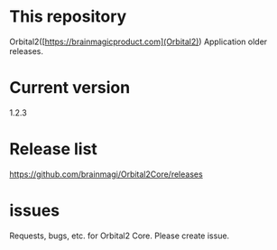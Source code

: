 # This repository
Orbital2([https://brainmagicproduct.com](Orbital2)) Application older releases.


# Current version
1.2.3
# Release list
https://github.com/brainmagi/Orbital2Core/releases

# issues
Requests, bugs, etc. for Orbital2 Core. Please create issue.
